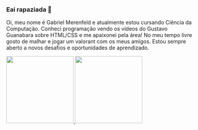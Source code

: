 ### Eai rapaziada 👋
Oi, meu nome é Gabriel Merenfeld e atualmente estou cursando Ciência da Computação. Conheci programação vendo os vídeos do Gustavo Guanabara sobre HTML/CSS e me apaixonei pela área! No meu tempo livre gosto de malhar e jogar um valorant com os meus amigos. Estou sempre aberto a novos desafios e oportunidades de aprendizado.

<div>
<a href="https://github.com/seu-usuário-aqui">
<img height="180em" src="https://github-readme-stats.vercel.app/api/top-langs/?username=merenfeldg&layout=compact&langs_count=7&theme=nord"/>
<img height="180em" src="https://github-readme-stats.vercel.app/api?username=merenfeldg&show_icons=true&theme=nord&include_all_commits=true&count_private=true"/>
</div>
